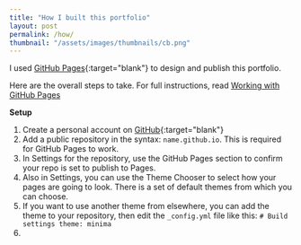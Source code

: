 ```yaml
---
title: "How I built this portfolio"
layout: post
permalink: /how/
thumbnail: "/assets/images/thumbnails/cb.png"
---
```

I used [GitHub Pages](https://pages.github.com/){:target="blank"} to design and publish this portfolio.

Here are the overall steps to take. For full instructions, read [Working with GitHub Pages](https://help.github.com/en/github/working-with-github-pages)

**Setup**
1. Create a personal account on [GitHub](https://github.com/){:target="blank"}
2. Add a public repository in the syntax: `name.github.io`. This is required for GitHub Pages to work.
3. In Settings for the repository, use the GitHub Pages section to confirm your repo is set to publish to Pages.
4. Also in Settings, you can use the Theme Chooser to select how your pages are going to look. There is a set of default themes from which you can choose.
5. If you want to use another theme from elsewhere, you can add the theme to your repository, then edit the `_config.yml` file like this:
  `# Build settings
  theme: minima`
6. 

